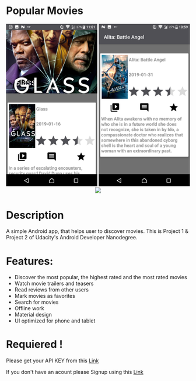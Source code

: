 
# Popular Movies
<p align="center">
<img src="/screenshoots/screenshoot%20(1).png" width="250">  <img src="/screenshoots/screenshoot%20(2).png" width="250">
<img src="/screenshoots/screenshoot%20(3).png" width="250"></p>

# Description 
A simple Android app, that helps user to discover movies. 
This is Project 1 & Project 2 of Udacity's Android Developer Nanodegree.

# Features:
<ul>
<li> Discover the most popular, the highest rated and the most rated movies</li>
<li> Watch movie trailers and teasers</li>
<li> Read reviews from other users</li>
<li> Mark movies as favorites</li>
<li> Search for movies</li>
<li> Offline work</li>
<li> Material design</li>
<li> UI optimized for phone and tablet</li></ul>



# Requiered !
<p> Please get your API KEY from this <a href="https://www.themoviedb.org/settings/api">Link</a></p>
<p> If you don't have an acount please Signup  using this <a href="https://www.themoviedb.org/account/signup">Link</a>


